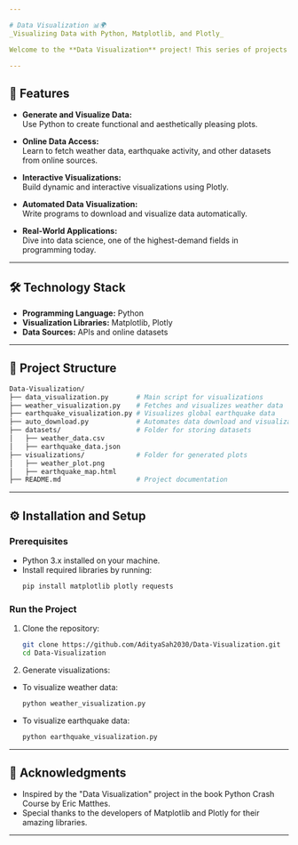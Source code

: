 ```yaml
---

# Data Visualization 📊🌍  
_Visualizing Data with Python, Matplotlib, and Plotly_

Welcome to the **Data Visualization** project! This series of projects demonstrates how to generate, process, and visualize data using powerful tools like Matplotlib and Plotly. You'll learn to create stunning plots, access real-world datasets, and build programs to automate data visualization tasks.

---
```


## 🌟 Features  
- **Generate and Visualize Data:**  
  Use Python to create functional and aesthetically pleasing plots.  

- **Online Data Access:**  
  Learn to fetch weather data, earthquake activity, and other datasets from online sources.  

- **Interactive Visualizations:**  
  Build dynamic and interactive visualizations using Plotly.  

- **Automated Data Visualization:**  
  Write programs to download and visualize data automatically.

- **Real-World Applications:**  
  Dive into data science, one of the highest-demand fields in programming today.

---

## 🛠️ Technology Stack  
- **Programming Language:** Python  
- **Visualization Libraries:** Matplotlib, Plotly  
- **Data Sources:** APIs and online datasets  

---

## 📂 Project Structure  
```bash
Data-Visualization/
├── data_visualization.py       # Main script for visualizations
├── weather_visualization.py    # Fetches and visualizes weather data
├── earthquake_visualization.py # Visualizes global earthquake data
├── auto_download.py            # Automates data download and visualization
├── datasets/                   # Folder for storing datasets
│   ├── weather_data.csv
│   ├── earthquake_data.json
├── visualizations/             # Folder for generated plots
│   ├── weather_plot.png
│   ├── earthquake_map.html
├── README.md                   # Project documentation
```

---

## ⚙️ Installation and Setup  
### Prerequisites  
- Python 3.x installed on your machine.
- Install required libraries by running:
  ```bash
  pip install matplotlib plotly requests
### Run the Project
1. Clone the repository:
   ```bash
   git clone https://github.com/AdityaSah2030/Data-Visualization.git
   cd Data-Visualization
2. Generate visualizations:
- To visualize weather data:
  ```bash
  python weather_visualization.py
- To visualize earthquake data:
  ```bash
  python earthquake_visualization.py

---

## 🙌 Acknowledgments
- Inspired by the "Data Visualization" project in the book Python Crash Course by Eric Matthes.
- Special thanks to the developers of Matplotlib and Plotly for their amazing libraries.

---
